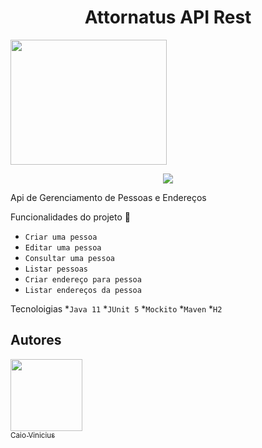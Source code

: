 <h1 align="center">Attornatus API Rest</h1>

<p alien="center">
<img src="https://www.attornatus.com.br/wp-content/uploads/2020/07/Attornatus-Thumbnail-1.jpg" width="250" height="200">
</p>

<center>
<img src="https://img.shields.io/badge/status-CONCUIDO-green">
</center>

<p>Api de Gerenciamento de Pessoas e Endereços</p>
  
                                                                                                               
Funcionalidades do projeto :hammer: 
- `Criar uma pessoa`
- `Editar uma pessoa`
- `Consultar uma pessoa`
- `Listar pessoas`
- `Criar endereço para pessoa`
- `Listar endereços da pessoa`

Tecnoloigias
*`Java 11`
*`JUnit 5`
*`Mockito`
*`Maven`
*`H2`

## Autores

[<img src="https://user-images.githubusercontent.com/68760767/173117182-b28ee294-2449-4f54-97cc-4d2469b465e9.jpg" width=115><br><sub>Caio Vinicius</sub>](https://github.com/camilafernanda) 
